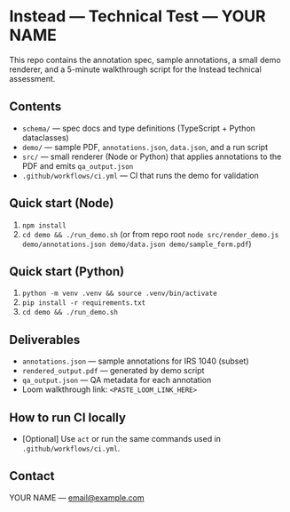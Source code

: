 # Instead — Technical Test — YOUR NAME

This repo contains the annotation spec, sample annotations, a small demo renderer, and a 5-minute walkthrough script for the Instead technical assessment.

## Contents
- `schema/` — spec docs and type definitions (TypeScript + Python dataclasses)
- `demo/` — sample PDF, `annotations.json`, `data.json`, and a run script
- `src/` — small renderer (Node or Python) that applies annotations to the PDF and emits `qa_output.json`
- `.github/workflows/ci.yml` — CI that runs the demo for validation

## Quick start (Node)
1. `npm install`
2. `cd demo && ./run_demo.sh` (or from repo root `node src/render_demo.js demo/annotations.json demo/data.json demo/sample_form.pdf`)

## Quick start (Python)
1. `python -m venv .venv && source .venv/bin/activate`
2. `pip install -r requirements.txt`
3. `cd demo && ./run_demo.sh`

## Deliverables
- `annotations.json` — sample annotations for IRS 1040 (subset)
- `rendered_output.pdf` — generated by demo script
- `qa_output.json` — QA metadata for each annotation
- Loom walkthrough link: `<PASTE_LOOM_LINK_HERE>`

## How to run CI locally
- [Optional] Use `act` or run the same commands used in `.github/workflows/ci.yml`.

## Contact
YOUR NAME — email@example.com
